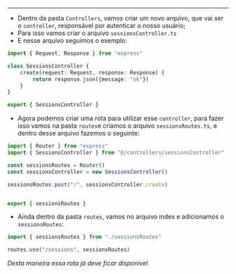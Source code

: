 ___
- Dentro da pasta `Controllers`, vamos criar um novo arquivo, que vai ser o `controller`, responsável por autenticar o nosso usuário;
- Para isso vamos criar o arquivo `sessionsController.ts`
- E nesse arquivo seguimos o exemplo:
```ts
import { Request, Response } from "express"

class SessionsController {
	create(request: Request, response: Response) {
		return response.json({message: "ok"})
	}
}

export { SessionsController }
```
- Agora podemos criar uma rota para utilizar esse `controller`, para fazer isso vamos na pasta `routes`e criamos o arquivo `sessionsRoutes.ts`, e dentro desse arquivo fazemos o seguinte:
```ts
import { Router } from "express"
import { SessionsController } from "@/controllers/sessionsController"

const sessionsRoutes = Router()
const sessionsController = new SessionsController()

sessionsRoutes.post("/", sessionsController.create)


export { sessionsRoutes }
```
- Ainda dentro da pasta `routes`, vamos no arquivo index e adicionamos o `sessionsRoutes`:
```ts
import { sessionsRoutes } from "./sessionsRoutes"

routes.use("/sessions", sessionsRoutes)
```
*Desta maneira essa rota já deve ficar disponível*


